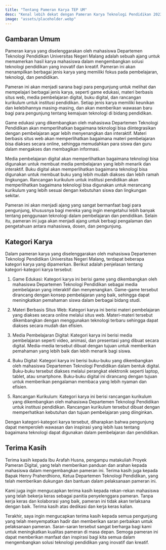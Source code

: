 ```yaml
---
title: "Tentang Pameran Karya TEP UM"
desc: "Kenal lebih dekat dengan Pameran Karya Teknologi Pendidikan 2023. Apa saja yang akan dipamerkan? Bagaimana cara mengirimkan karya?"
image: "assets/placeholder.webp"
---
```


## Gambaran Umum

Pameran karya yang diselenggarakan oleh mahasiswa Departemen Teknologi Pendidikan Universitas Negeri Malang adalah sebuah ajang untuk memamerkan hasil karya mahasiswa dalam mengembangkan solusi teknologi pendidikan yang inovatif dan kreatif. Pameran ini akan menampilkan berbagai jenis karya yang memiliki fokus pada pembelajaran, teknologi, dan pendidikan.

Pameran ini akan menjadi sarana bagi para pengunjung untuk melihat dan mempelajari berbagai jenis karya, seperti game edukasi, materi berbasis situs web, media pembelajaran digital, buku digital, dan rancangan kurikulum untuk institusi pendidikan. Setiap jenis karya memiliki keunikan dan kelebihannya masing-masing, dan akan memberikan wawasan baru bagi para pengunjung tentang kemajuan teknologi di bidang pendidikan.

Game edukasi yang dikembangkan oleh mahasiswa Departemen Teknologi Pendidikan akan memperlihatkan bagaimana teknologi bisa diintegrasikan dengan pembelajaran agar lebih menyenangkan dan interaktif. Materi berbasis situs web akan memperlihatkan bagaimana materi pembelajaran bisa diakses secara online, sehingga memudahkan para siswa dan guru dalam mengakses dan membagikan informasi.

Media pembelajaran digital akan memperlihatkan bagaimana teknologi bisa digunakan untuk membuat media pembelajaran yang lebih menarik dan interaktif. Buku digital akan memperlihatkan bagaimana teknologi bisa digunakan untuk membuat buku yang lebih mudah diakses dan lebih ramah lingkungan. Rancangan kurikulum untuk institusi pendidikan akan memperlihatkan bagaimana teknologi bisa digunakan untuk merancang kurikulum yang lebih sesuai dengan kebutuhan siswa dan lingkungan sekitar.

Pameran ini akan menjadi ajang yang sangat bermanfaat bagi para pengunjung, khususnya bagi mereka yang ingin mengetahui lebih banyak tentang penggunaan teknologi dalam pembelajaran dan pendidikan. Selain itu, pameran ini juga akan menjadi ajang untuk berbagi pengalaman dan pengetahuan antara mahasiswa, dosen, dan pengunjung.

## Kategori Karya

Dalam pameran karya yang diselenggarakan oleh mahasiswa Departemen Teknologi Pendidikan Universitas Negeri Malang, terdapat beberapa kategori karya yang dipamerkan. Berikut adalah penjelasan tentang kategori-kategori karya tersebut:

1. Game Edukasi: Kategori karya ini berisi game yang dikembangkan oleh mahasiswa Departemen Teknologi Pendidikan sebagai media pembelajaran yang interaktif dan menyenangkan. Game-game tersebut dirancang dengan konsep pembelajaran yang baik, sehingga dapat meningkatkan pemahaman siswa dalam berbagai bidang studi.

2. Materi Berbasis Situs Web: Kategori karya ini berisi materi pembelajaran yang diakses secara online melalui situs web. Materi-materi tersebut dikembangkan dengan menggunakan teknologi terbaru sehingga dapat diakses secara mudah dan efisien.

3. Media Pembelajaran Digital: Kategori karya ini berisi media pembelajaran seperti video, animasi, dan presentasi yang dibuat secara digital. Media-media tersebut dibuat dengan tujuan untuk memberikan pemahaman yang lebih baik dan lebih menarik bagi siswa.

4. Buku Digital: Kategori karya ini berisi buku-buku yang dikembangkan oleh mahasiswa Departemen Teknologi Pendidikan dalam bentuk digital. Buku-buku tersebut diakses melalui perangkat elektronik seperti laptop, tablet, atau smartphone. Buku-buku digital ini dirancang dengan tujuan untuk memberikan pengalaman membaca yang lebih nyaman dan efisien.

5. Rancangan Kurikulum: Kategori karya ini berisi rancangan kurikulum yang dikembangkan oleh mahasiswa Departemen Teknologi Pendidikan untuk institusi pendidikan. Rancangan kurikulum tersebut dibuat dengan memperhatikan kebutuhan dan tujuan pembelajaran yang diinginkan.

Dengan kategori-kategori karya tersebut, diharapkan bahwa pengunjung dapat memperoleh wawasan dan inspirasi yang lebih luas tentang bagaimana teknologi dapat digunakan dalam pembelajaran dan pendidikan.

## Terima Kasih

Terima kasih kepada Ibu Arafah Husna, pengampu matakuliah Proyek Pameran Digital, yang telah memberikan panduan dan arahan kepada mahasiswa dalam mengembangkan pameran ini. Terima kasih juga kepada Bapak Henry Praherdhiono, Ketua Departemen Teknologi Pendidikan, yang telah memberikan dukungan dan bantuan dalam pelaksanaan pameran ini.

Kami juga ingin mengucapkan terima kasih kepada rekan-rekan mahasiswa yang telah bekerja keras sebagai panitia penyelenggara pameran. Tanpa kerja keras dan kolaborasi yang baik, pameran ini tidak akan terlaksana dengan baik. Terima kasih atas dedikasi dan kerja keras kalian.

Terakhir, saya ingin mengucapkan terima kasih kepada semua pengunjung yang telah menyempatkan hadir dan memberikan saran perbaikan untuk pelaksanaan pameran. Saran-saran tersebut sangat berharga bagi kami untuk meningkatkan kualitas pameran di masa depan. Semoga pameran ini dapat memberikan manfaat dan inspirasi bagi kita semua dalam mengembangkan solusi teknologi pendidikan yang inovatif dan kreatif.
